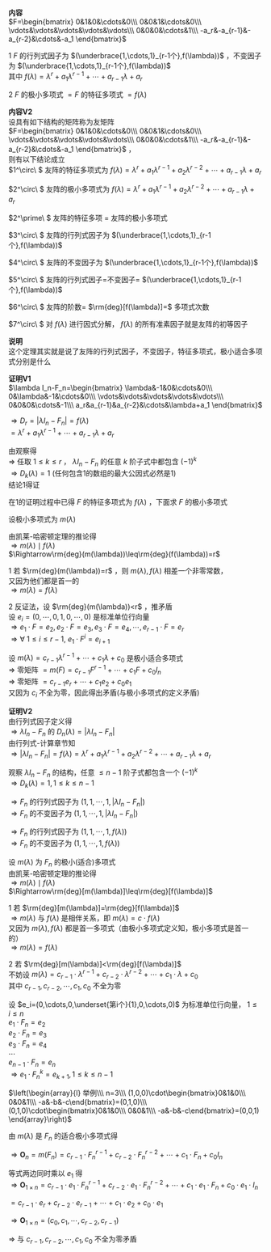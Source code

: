 **内容**  
$F=\begin{bmatrix}  
0&1&0&\cdots&0\\\  
0&0&1&\cdots&0\\\  
\vdots&\vdots&\vdots&\vdots&\vdots\\\  
0&0&0&\cdots&1\\\  
-a_r&-a_{r-1}&-a_{r-2}&\cdots&-a_1  
\end{bmatrix}$  
  
1  $F$ 的行列式因子为 $(\underbrace{1,\cdots,1}_{r-1个},f(\lambda))$ ，不变因子为 $(\underbrace{1,\cdots,1}_{r-1个},f(\lambda))$  
其中 $f(\lambda)=\lambda^r+a_1\lambda^{r-1}+\cdots+a_{r-1}\lambda+a_r$  
  
2  $F$ 的极小多项式 $=F$ 的特征多项式 $=f(\lambda)$  
  
**内容V2**  
设具有如下结构的矩阵称为友矩阵  
$F=\begin{bmatrix}  
0&1&0&\cdots&0\\\  
0&0&1&\cdots&0\\\  
\vdots&\vdots&\vdots&\vdots&\vdots\\\  
0&0&0&\cdots&1\\\  
-a_r&-a_{r-1}&-a_{r-2}&\cdots&-a_1  
\end{bmatrix}$ ，  
则有以下结论成立  
$1^\circ\ $ 友阵的特征多项式为 $f(\lambda)=\lambda^r+a_1\lambda^{r-1}+a_2\lambda^{r-2}+\cdots+a_{r-1}\lambda+a_r$  
  
$2^\circ\ $ 友阵的极小多项式为 $f(\lambda)=\lambda^r+a_1\lambda^{r-1}+a_2\lambda^{r-2}+\cdots+a_{r-1}\lambda+a_r$  
  
$2^\prime\ $ 友阵的特征多项 $=$ 友阵的极小多项式  
  
$3^\circ\ $ 友阵的行列式因子为 $(\underbrace{1,\cdots,1}_{r-1个},f(\lambda))$  
  
$4^\circ\ $ 友阵的不变因子为 $(\underbrace{1,\cdots,1}_{r-1个},f(\lambda))$  
  
$5^\circ\ $ 友阵的行列式因子=不变因子= $(\underbrace{1,\cdots,1}_{r-1个},f(\lambda))$  
  
$6^\circ\ $ 友阵的阶数= $\rm{deg}[f(\lambda)]=$ 多项式次数  
  
$7^\circ\ $ 对 $f(\lambda)$ 进行因式分解， $f(\lambda)$ 的所有准素因子就是友阵的初等因子  
  
**说明**  
这个定理其实就是说了友阵的行列式因子，不变因子，特征多项式，极小适合多项式分别是什么  
  
**证明V1**  
$\lambda I_n-F_n=\begin{bmatrix}  
\lambda&-1&0&\cdots&0\\\  
0&\lambda&-1&\cdots&0\\\  
\vdots&\vdots&\vdots&\vdots&\vdots\\\  
0&0&0&\cdots&-1\\\  
a_r&a_{r-1}&a_{r-2}&\cdots&\lambda+a_1  
\end{bmatrix}$  
  
$\Rightarrow D_r=|\lambda I_n-F_n|=f(\lambda)$  
$=\lambda^r+a_1\lambda^{r-1}+\cdots+a_{r-1}\lambda+a_r$  
  
由观察得  
$\Rightarrow$ 任取 $1\le k\le r$ ， $\lambda I_n-F_n$ 的任意 $k$ 阶子式中都包含 $(-1)^k$  
$\Rightarrow D_k(\lambda)=1$ (任何包含1的数组的最大公因式必然是1)  
结论1得证  
  
在1的证明过程中已得 $F$ 的特征多项式为 $f(\lambda)$ ，下面求 $F$ 的极小多项式  
  
设极小多项式为 $m(\lambda)$  
  
由凯莱-哈密顿定理的推论得  
$\Rightarrow m(\lambda)\mid f(\lambda)$  
$\Rightarrow\rm{deg}(m(\lambda))\leq\rm{deg}(f(\lambda))=r$  
  
1 若 $\rm{deg}(m(\lambda))=r$ ，则 $m(\lambda),f(\lambda)$ 相差一个非零常数，  
又因为他们都是首一的  
$\Rightarrow m(\lambda)=f(\lambda)$  
  
2 反证法，设 $\rm{deg}(m(\lambda))<r$ ，推矛盾  
设 $e_i=(0,\cdots,0,1,0,\cdots,0)$ 是标准单位行向量  
$\Rightarrow e_1\cdot F=e_2, e_2\cdot F=e_3, e_3\cdot F=e_4, \cdots, e_{r-1}\cdot F=e_r$  
$\Rightarrow\forall\ 1\le i\le r-1,\ e_1\cdot F^i=e_{i+1}$  
  
设 $m(\lambda)=c_{r-1}\lambda^{r-1}+\cdots+c_1\lambda+c_0$ 是极小适合多项式  
$\Rightarrow$ 零矩阵 $=m(F)=c_{r-1}F^{r-1}+\cdots+c_1F+c_0I_n$  
$\Rightarrow$ 零矩阵 $=c_{r-1}e_r+\cdots+c_1e_2+c_0e_1$  
又因为 $c_i$ 不全为零，因此得出矛盾(与极小多项式的定义矛盾)  
  
**证明V2**  
由行列式因子定义得  
$\Rightarrow\lambda I_n-F_n$ 的 $D_n(\lambda)=|\lambda I_n-F_n|$  
由行列式-计算章节知  
$\Rightarrow|\lambda I_n-F_n|=f(\lambda)=\lambda^r+a_1\lambda^{r-1}+a_2\lambda^{r-2}+\cdots+a_{r-1}\lambda+a_r$  
  
观察 $\lambda I_n-F_n$ 的结构，任意 $\le n-1$ 阶子式都包含一个 $(-1)^k$  
$\Rightarrow D_k(\lambda)=1,1\le k\le n-1$  
  
$\Rightarrow F_n$ 的行列式因子为 $(1,1,\cdots,1,|\lambda I_n-F_n|)$  
$\Rightarrow F_n$ 的不变因子为 $(1,1,\cdots,1,|\lambda I_n-F_n|)$  
  
$\Rightarrow F_n$ 的行列式因子为 $(1,1,\cdots,1,f(\lambda))$  
$\Rightarrow F_n$ 的不变因子为 $(1,1,\cdots,1,f(\lambda))$  
  
设 $m(\lambda)$ 为 $F_n$ 的极小(适合)多项式  
由凯莱-哈密顿定理的推论得  
$\Rightarrow m(\lambda)\mid f(\lambda)$  
$\Rightarrow\rm{deg}[m(\lambda)]\leq\rm{deg}[f(\lambda)]$  
  
1 若 $\rm{deg}[m(\lambda)]=\rm{deg}[f(\lambda)]$  
$\Rightarrow m(\lambda)$ 与 $f(\lambda)$ 是相伴关系，即 $m(\lambda)=c\cdot f(\lambda)$  
又因为 $m(\lambda),f(\lambda)$ 都是首一多项式（由极小多项式定义知，极小多项式是首一的）  
$\Rightarrow m(\lambda)=f(\lambda)$  
  
2 若 $\rm{deg}[m(\lambda)]<\rm{deg}[f(\lambda)]$  
不妨设 $m(\lambda)=c_{r-1}\cdot\lambda^{r-1}+c_{r-2}\cdot\lambda^{r-2}+\cdots+c_1\cdot\lambda+c_0$  
其中 $c_{r-1},c_{r-2},\cdots,c_1,c_0$ 不全为零  
  
设 $e_i=(0,\cdots,0,\underset{第i个}{1},0,\cdots,0)$ 为标准单位行向量， $1\le i\le n$  
$e_1\cdot F_n=e_2$  
$e_2\cdot F_n=e_3$  
$e_3\cdot F_n=e_4$  
$\cdots$  
$e_{n-1}\cdot F_n=e_n$  
$\Rightarrow e_1\cdot F_n^k=e_{k+1},1\le k\le n-1$  
  
$\left(\begin{array}{l}  
举例\\\  
n=3\\\  
(1,0,0)\cdot\begin{bmatrix}0&1&0\\\ 0&0&1\\\ -a&-b&-c\end{bmatrix}=(0,1,0)\\\  
(0,1,0)\cdot\begin{bmatrix}0&1&0\\\ 0&0&1\\\ -a&-b&-c\end{bmatrix}=(0,0,1)  
\end{array}\right)$  
  
由 $m(\lambda)$ 是 $F_n$ 的适合极小多项式得  
  
$\Rightarrow\mathbf{O}_n=m(F_n)=c_{r-1}\cdot F_n^{r-1}+c_{r-2}\cdot F_n^{r-2}+\cdots+c_1\cdot F_n+c_0I_n$  
  
等式两边同时乘以 $e_1$ 得  
$\Rightarrow\mathbf{O}_{1\times n}=c_{r-1}\cdot e_1\cdot F_n^{r-1}+c_{r-2}\cdot e_1\cdot F_n^{r-2}+\cdots+c_1\cdot e_1\cdot F_n+c_0\cdot e_1\cdot I_n$  
  
$=c_{r-1}\cdot e_r+c_{r-2}\cdot e_{r-1}+\cdots+c_1\cdot e_2+c_0\cdot e_1$  
  
$\Rightarrow\mathbf{O}_{1\times n}=(c_0,c_1,\cdots,c_{r-2},c_{r-1})$  
  
$\Rightarrow$ 与 $c_{r-1},c_{r-2},\cdots,c_1,c_0$ 不全为零矛盾  

